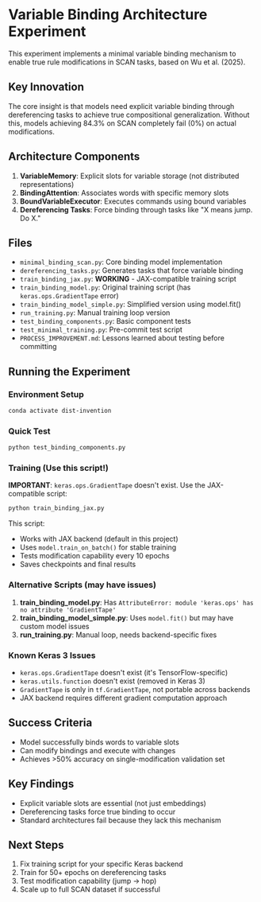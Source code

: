 # Variable Binding Architecture Experiment

This experiment implements a minimal variable binding mechanism to enable true rule modifications in SCAN tasks, based on Wu et al. (2025).

## Key Innovation

The core insight is that models need explicit variable binding through dereferencing tasks to achieve true compositional generalization. Without this, models achieving 84.3% on SCAN completely fail (0%) on actual modifications.

## Architecture Components

1. **VariableMemory**: Explicit slots for variable storage (not distributed representations)
2. **BindingAttention**: Associates words with specific memory slots
3. **BoundVariableExecutor**: Executes commands using bound variables
4. **Dereferencing Tasks**: Force binding through tasks like "X means jump. Do X."

## Files

- `minimal_binding_scan.py`: Core binding model implementation
- `dereferencing_tasks.py`: Generates tasks that force variable binding
- `train_binding_jax.py`: **WORKING** - JAX-compatible training script
- `train_binding_model.py`: Original training script (has `keras.ops.GradientTape` error)
- `train_binding_model_simple.py`: Simplified version using model.fit()
- `run_training.py`: Manual training loop version
- `test_binding_components.py`: Basic component tests
- `test_minimal_training.py`: Pre-commit test script
- `PROCESS_IMPROVEMENT.md`: Lessons learned about testing before committing

## Running the Experiment

### Environment Setup
```bash
conda activate dist-invention
```

### Quick Test
```bash
python test_binding_components.py
```

### Training (Use this script!)

**IMPORTANT**: `keras.ops.GradientTape` doesn't exist. Use the JAX-compatible script:

```bash
python train_binding_jax.py
```

This script:
- Works with JAX backend (default in this project)
- Uses `model.train_on_batch()` for stable training
- Tests modification capability every 10 epochs
- Saves checkpoints and final results

### Alternative Scripts (may have issues)

1. **train_binding_model.py**: Has `AttributeError: module 'keras.ops' has no attribute 'GradientTape'`
2. **train_binding_model_simple.py**: Uses `model.fit()` but may have custom model issues
3. **run_training.py**: Manual loop, needs backend-specific fixes

### Known Keras 3 Issues

- `keras.ops.GradientTape` doesn't exist (it's TensorFlow-specific)
- `keras.utils.function` doesn't exist (removed in Keras 3)
- `GradientTape` is only in `tf.GradientTape`, not portable across backends
- JAX backend requires different gradient computation approach

## Success Criteria

- Model successfully binds words to variable slots
- Can modify bindings and execute with changes
- Achieves >50% accuracy on single-modification validation set

## Key Findings

- Explicit variable slots are essential (not just embeddings)
- Dereferencing tasks force true binding to occur
- Standard architectures fail because they lack this mechanism

## Next Steps

1. Fix training script for your specific Keras backend
2. Train for 50+ epochs on dereferencing tasks
3. Test modification capability (jump → hop)
4. Scale up to full SCAN dataset if successful
